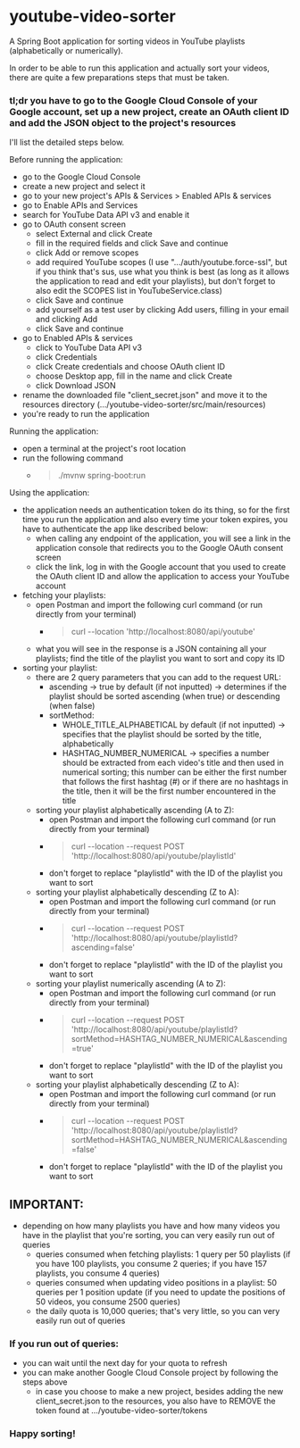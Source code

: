 # youtube-video-sorter
A Spring Boot application for sorting videos in YouTube playlists (alphabetically or numerically).

In order to be able to run this application and actually sort your videos, there are quite a few preparations steps that must be taken.

### tl;dr you have to go to the Google Cloud Console of your Google account, set up a new project, create an OAuth client ID and add the JSON object to the project's resources
I'll list the detailed steps below.

Before running the application:
- go to the Google Cloud Console
- create a new project and select it
- go to your new project's APIs & Services > Enabled APIs & services
- go to Enable APIs and Services
- search for YouTube Data API v3 and enable it
- go to OAuth consent screen
  - select External and click Create
  - fill in the required fields and click Save and continue
  - click Add or remove scopes
  - add required YouTube scopes (I use ".../auth/youtube.force-ssl", but if you think that's sus, use what you think is best (as long as it allows the application to read and edit your playlists), but don't forget to also edit the SCOPES list in YouTubeService.class)
  - click Save and continue
  - add yourself as a test user by clicking Add users, filling in your email and clicking Add
  - click Save and continue
- go to Enabled APIs & services
  - click to YouTube Data API v3
  - click Credentials
  - click Create credentials and choose OAuth client ID
  - choose Desktop app, fill in the name and click Create
  - click Download JSON
- rename the downloaded file "client_secret.json" and move it to the resources directory (.../youtube-video-sorter/src/main/resources)
- you're ready to run the application

Running the application:
- open a terminal at the project's root location
- run the following command
  - > ./mvnw spring-boot:run

Using the application:
- the application needs an authentication token do its thing, so for the first time you run the application and also every time your token expires, you have to authenticate the app like described below: 
  - when calling any endpoint of the application, you will see a link in the application console that redirects you to the Google OAuth consent screen
  - click the link, log in with the Google account that you used to create the OAuth client ID and allow the application to access your YouTube account
- fetching your playlists:
  - open Postman and import the following curl command (or run directly from your terminal) 
    - > curl --location 'http://localhost:8080/api/youtube'
  - what you will see in the response is a JSON containing all your playlists; find the title of the playlist you want to sort and copy its ID
- sorting your playlist:
  - there are 2 query parameters that you can add to the request URL:
    - ascending -> true by default (if not inputted) -> determines if the playlist should be sorted ascending (when true) or descending (when false)
    - sortMethod:
      - WHOLE_TITLE_ALPHABETICAL by default (if not inputted) -> specifies that the playlist should be sorted by the title, alphabetically
      - HASHTAG_NUMBER_NUMERICAL -> specifies a number should be extracted from each video's title and then used in numerical sorting; this number can be either the first number that follows the first hashtag (#) or if there are no hashtags in the title, then it will be the first number encountered in the title
  - sorting your playlist alphabetically ascending (A to Z):
    - open Postman and import the following curl command (or run directly from your terminal) 
    - > curl --location --request POST 'http://localhost:8080/api/youtube/playlistId'
    - don't forget to replace "playlistId" with the ID of the playlist you want to sort
  - sorting your playlist alphabetically descending (Z to A):
    - open Postman and import the following curl command (or run directly from your terminal) 
    - > curl --location --request POST 'http://localhost:8080/api/youtube/playlistId?ascending=false'
    - don't forget to replace "playlistId" with the ID of the playlist you want to sort
  - sorting your playlist numerically ascending (A to Z):
    - open Postman and import the following curl command (or run directly from your terminal) 
    - > curl --location --request POST 'http://localhost:8080/api/youtube/playlistId?sortMethod=HASHTAG_NUMBER_NUMERICAL&ascending=true'
    - don't forget to replace "playlistId" with the ID of the playlist you want to sort
  - sorting your playlist alphabetically descending (Z to A):
    - open Postman and import the following curl command (or run directly from your terminal) 
    - > curl --location --request POST 'http://localhost:8080/api/youtube/playlistId?sortMethod=HASHTAG_NUMBER_NUMERICAL&ascending=false'
    - don't forget to replace "playlistId" with the ID of the playlist you want to sort

## IMPORTANT:
- depending on how many playlists you have and how many videos you have in the playlist that you're sorting, you can very easily run out of queries
  - queries consumed when fetching playlists: 1 query per 50 playlists (if you have 100 playlists, you consume 2 queries; if you have 157 playlists, you consume 4 queries)
  - queries consumed when updating video positions in a playlist: 50 queries per 1 position update (if you need to update the positions of 50 videos, you consume 2500 queries)
  - the daily quota is 10,000 queries; that's very little, so you can very easily run out of queries
### If you run out of queries:
- you can wait until the next day for your quota to refresh
- you can make another Google Cloud Console project by following the steps above
  - in case you choose to make a new project, besides adding the new client_secret.json to the resources, you also have to REMOVE the token found at .../youtube-video-sorter/tokens

### Happy sorting!
